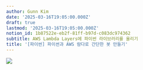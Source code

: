 ```yaml
---
author: Gunn Kim
date: '2025-03-16T19:05:00.000Z'
draft: true
lastmod: '2025-03-16T19:05:00.000Z'
notion_id: 1b87522e-eb2f-81ff-b97d-c083dc974362
subtitle: AWS Lambda Layers에 파이썬 라이브러리를 올리기
title: '[파이썬] 파이썬과 AWS 람다로 간단한 봇 만들기'
---
```


![](f3amtur3313-59.png)

